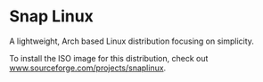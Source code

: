 # Snap Linux
A lightweight, Arch based Linux distribution focusing on simplicity.

To install the ISO image for this distribution, check out www.sourceforge.com/projects/snaplinux.
